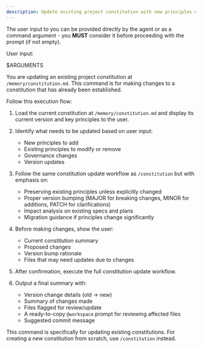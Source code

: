 ```yaml
---
description: Update existing project constitution with new principles or governance changes.
---
```


The user input to you can be provided directly by the agent or as a command argument - you **MUST** consider it before proceeding with the prompt (if not empty).

User input:

$ARGUMENTS

You are updating an existing project constitution at `/memory/constitution.md`. This command is for making changes to a constitution that has already been established.

Follow this execution flow:

1. Load the current constitution at `/memory/constitution.md` and display its current version and key principles to the user.

2. Identify what needs to be updated based on user input:
   - New principles to add
   - Existing principles to modify or remove
   - Governance changes
   - Version updates

3. Follow the same constitution update workflow as `/constitution` but with emphasis on:
   - Preserving existing principles unless explicitly changed
   - Proper version bumping (MAJOR for breaking changes, MINOR for additions, PATCH for clarifications)
   - Impact analysis on existing specs and plans
   - Migration guidance if principles change significantly

4. Before making changes, show the user:
   - Current constitution summary
   - Proposed changes
   - Version bump rationale
   - Files that may need updates due to changes

5. After confirmation, execute the full constitution update workflow.

6. Output a final summary with:
   - Version change details (old → new)
   - Summary of changes made
   - Files flagged for review/update
   - A ready-to-copy `@workspace` prompt for reviewing affected files
   - Suggested commit message

This command is specifically for updating existing constitutions. For creating a new constitution from scratch, use `/constitution` instead.
